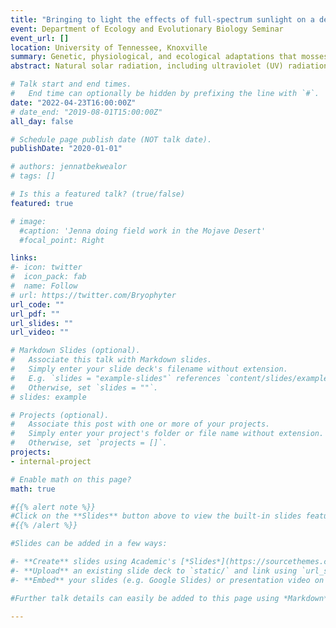 ```yaml
---
title: "Bringing to light the effects of full-spectrum sunlight on a desert moss"
event: Department of Ecology and Evolutionary Biology Seminar
event_url: []
location: University of Tennessee, Knoxville
summary: Genetic, physiological, and ecological adaptations that mosses in the family Pottiaceae have developed to survive the challenges of high light and low water habitats.
abstract: Natural solar radiation, including ultraviolet (UV) radiation, can be damaging to plants, including to important components of plant metabolism. In addition to protecting tissues from dangerous levels of radiation, terrestrial plants must maintain access to sufficient water. Common in drylands, the moss genus *Syntrichia* contains some of the most desiccation-tolerant plants known; these plants can equilibrate to dry air in a state of quiescence and resume normal metabolic activity after rehydration. In this talk, I will present studies investigating the developmental, molecular, and physiological responses to solar radiation and desiccation in two *Syntrichia* species in a variety of field, laboratory, and combined settings, revealing insights on the adaptive mechanisms allowing these organisms to thrive in dryland habitats. 

# Talk start and end times.
#   End time can optionally be hidden by prefixing the line with `#`.
date: "2022-04-23T16:00:00Z"
# date_end: "2019-08-01T15:00:00Z"
all_day: false

# Schedule page publish date (NOT talk date).
publishDate: "2020-01-01"

# authors: jennatbekwealor
# tags: []

# Is this a featured talk? (true/false)
featured: true

# image:
  #caption: 'Jenna doing field work in the Mojave Desert'
  #focal_point: Right

links:
#- icon: twitter
#  icon_pack: fab
#  name: Follow
# url: https://twitter.com/Bryophyter
url_code: ""
url_pdf: ""
url_slides: ""
url_video: ""

# Markdown Slides (optional).
#   Associate this talk with Markdown slides.
#   Simply enter your slide deck's filename without extension.
#   E.g. `slides = "example-slides"` references `content/slides/example-slides.md`.
#   Otherwise, set `slides = ""`.
# slides: example

# Projects (optional).
#   Associate this post with one or more of your projects.
#   Simply enter your project's folder or file name without extension.
#   Otherwise, set `projects = []`.
projects:
- internal-project

# Enable math on this page?
math: true

#{{% alert note %}}
#Click on the **Slides** button above to view the built-in slides feature.
#{{% /alert %}}

#Slides can be added in a few ways:

#- **Create** slides using Academic's [*Slides*](https://sourcethemes.com/academic/docs/managing-content/#create-slides) feature and link using `slides` parameter in the front matter of the talk file
#- **Upload** an existing slide deck to `static/` and link using `url_slides` parameter in the front matter of the talk file
#- **Embed** your slides (e.g. Google Slides) or presentation video on this page using [shortcodes](https://sourcethemes.com/academic/docs/writing-markdown-latex/).

#Further talk details can easily be added to this page using *Markdown* and $\rm \LaTeX$ math code.

---
```


